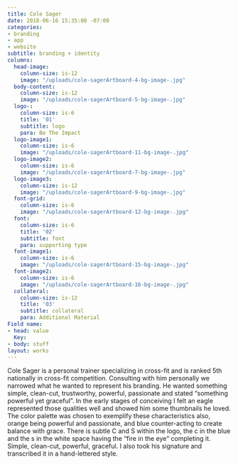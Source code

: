 ```yaml
---
title: Cole Sager
date: 2018-06-16 15:35:00 -07:00
categories:
- branding
- app
- website
subtitle: branding + identity
columns:
  head-image:
    column-size: is-12
    image: "/uploads/cole-sagerArtboard-4-bg-image-.jpg"
  body-content:
    column-size: is-12
    image: "/uploads/cole-sagerArtboard-5-bg-image-.jpg"
  logo-:
    column-size: is-6
    title: '01'
    subtitle: logo
    para: Be The Impact
  logo-image1:
    column-size: is-6
    image: "/uploads/cole-sagerArtboard-11-bg-image-.jpg"
  logo-image2:
    column-size: is-6
    image: "/uploads/cole-sagerArtboard-7-bg-image-.jpg"
  logo-image3:
    column-size: is-12
    image: "/uploads/cole-sagerArtboard-9-bg-image-.jpg"
  font-grid:
    column-size: is-6
    image: "/uploads/cole-sagerArtboard-12-bg-image-.jpg"
  font:
    column-size: is-6
    title: '02'
    subtitle: font
    para: supporting type
  font-image1:
    column-size: is-6
    image: "/uploads/cole-sagerArtboard-15-bg-image-.jpg"
  font-image2:
    column-size: is-6
    image: "/uploads/cole-sagerArtboard-16-bg-image-.jpg"
  collateral:
    column-size: is-12
    title: '03'
    subtitle: collateral
    para: Additional Material
Field name:
- head: value
  Key: 
- body: stuff
layout: works
---
```


Cole Sager is a personal trainer specializing in cross-fit and is ranked 5th nationally in cross-fit competition. Consulting with him personally we narrowed what he wanted to represent his branding. He wanted something simple, clean-cut, trustworthy, powerful, passionate and stated “something powerful yet graceful”. In the early stages of conceiving I felt an eagle represented those qualities well and showed him some thumbnails he loved. The color palette was chosen to exemplify these characteristics also, orange being powerful and passionate, and blue counter-acting to create balance with grace. There is subtle C and S within the logo, the c in the blue and the s in the white space having the “fire in the eye” completing it. Simple, clean-cut, powerful, graceful. I also took his signature and transcribed it in a hand-lettered style.
